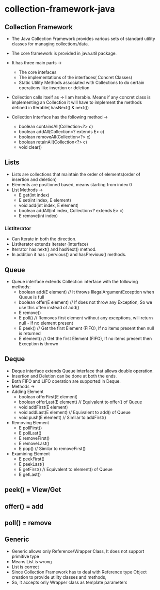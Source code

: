 # collection-framework-java

## Collection Framework
- The Java Collection Framework provides various sets of standard utility classes for managing collections/data.
- The core framework is provided in java.util package.
- It has three main parts -> 
    * The core intefaces
    * The implementations of the interfaces( Concret Classes)
    * Static Utility Methods associated with Collections to do certain operations like insertion or deletion

- Collection calls itself as -> I am Iterable. Means if any concret class is implementing an Collection it will have to    implement the methods defined in Iterable( hasNext() & next())

- Collection Interface has the following method ->
    * boolean containsAll(Collection<?> c)
    * boolean addAll(Collection<? extends E> c)
    * boolean removeAll(Collection<?> c)
    * boolean retainAll(Collection<?> c)
    * void clear()

## Lists
- Lists are collections that maintain the order of elements(order of insertion and deletion)
- Elements are positioned based, means starting from index 0
- List Methods ->
    * E get(int index)
    * E set(int index, E element)
    * void add(int index, E element)
    * boolean addAll(int index, Collection<? extends E> c)
    * E remove(int index)

### ListIterator
- Can Iterate in both the direction.
- ListIterator extends Iterater (interface)
- Iterrator has next() and hasNext() method. 
- In addition it has : pervious() and hasPrevious() methods.

## Queue
- Queue interface extends Collection interface with the following methods:
    * boolean add(E element)    // It throws IllegalArgumentException when Queue is full
    * boolean offer(E element)  // If does not throw any Exception, So we use this often instead of add()
    * E remove()
    * E poll()                  // Removes first element without any exceptions, will return null - If no element present
    * E peek()                  // Get the first Element (FIFO), If no items present then null is returned
    * E element()               // Get the first Element (FIFO), If no items present then Exception is thrown

## Deque
- Deque interface extends Queue interface that allows double operation.
- Insertion and Deletion can be done at both the ends.
- Both FIFO and LIFO operation are supported in Deque.
- Methods ->
- Adding Element
    * boolean offerFirst(E element)
    * boolean offerLast(E element)    // Equivalent to offer() of Queue
    * void addFirst(E element)
    * void addLast(E element)         // Equivalent to add() of Queue
    * void push(E element)            // Similar to addFirst()
- Removing Element
    * E pollFirst()
    * E pollLast()
    * E removeFirst()
    * E removeLast()
    * E pop()                          // Similar to removeFirst()
- Examining Element
    * E peekFirst()
    * E peekLast()
    * E getFirst()                     // Equivalent to element() of Queue
    * E getLast()

## peek() = View/Get
## offer() = add
## poll()  = remove

## Generic
- Generic allows only Reference/Wrapper Class, It does not support primitive type
- Means List<int> is wrong
- List<Integer> is correct
- Since Collection Framework has to deal with Reference type Object creation to provide utility classes and methods,
- So, It accepts only Wrapper class as template parameters


